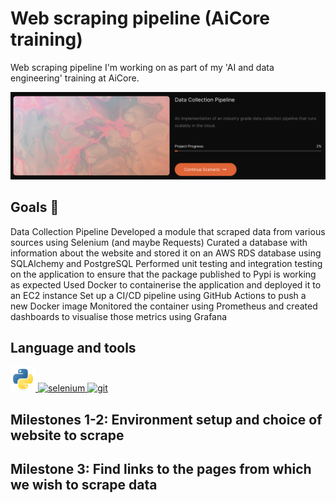 # Web scraping pipeline (AiCore training)

Web scraping pipeline I'm working on as part of my 'AI and data engineering' training at AiCore.

![Image from the AiCore portal](images/portal.png)

## Goals 🏅

Data Collection Pipeline
Developed a module that scraped data from various sources using Selenium (and maybe Requests) 
Curated a database with information about the website and stored it on an AWS RDS database using SQLAlchemy and PostgreSQL
Performed unit testing and integration testing on the application to ensure that the package published to Pypi is working as expected
Used Docker to containerise the application and deployed it to an EC2 instance
Set up a CI/CD pipeline using GitHub Actions to push a new Docker image
Monitored the container using Prometheus and created dashboards to visualise those metrics using Grafana

## Language and tools

<p align="left"> <a href="https://www.python.org" target="_blank" rel="noreferrer"> <img src="https://raw.githubusercontent.com/devicons/devicon/master/icons/python/python-original.svg" alt="python" width="40" height="40"/> </a> <a href="https://www.selenium.dev" target="_blank" rel="noreferrer"> <img src="https://raw.githubusercontent.com/detain/svg-logos/780f25886640cef088af994181646db2f6b1a3f8/svg/selenium-logo.svg" alt="selenium" width="40" height="40"/> </a> <a href="https://git-scm.com/" target="_blank" rel="noreferrer"> <img src="https://www.vectorlogo.zone/logos/git-scm/git-scm-icon.svg" alt="git" width="40" height="40"/> </a> </p>

## Milestones 1-2: Environment setup and choice of website to scrape

## Milestone 3: Find links to the pages from which we wish to scrape data